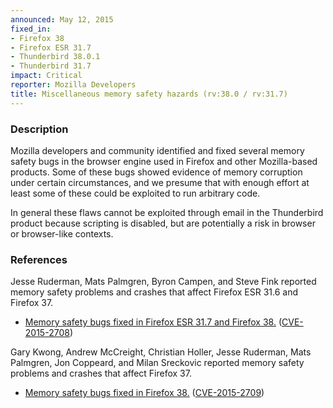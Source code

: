 ```yaml
---
announced: May 12, 2015
fixed_in:
- Firefox 38
- Firefox ESR 31.7
- Thunderbird 38.0.1
- Thunderbird 31.7
impact: Critical
reporter: Mozilla Developers
title: Miscellaneous memory safety hazards (rv:38.0 / rv:31.7)
---
```


<h3>Description</h3>

<p>Mozilla developers and community identified and fixed several memory safety
bugs in the browser engine used in Firefox and other Mozilla-based products.
Some of these bugs showed evidence of memory corruption under certain
circumstances, and we presume that with enough effort at least some of these
could be exploited to run arbitrary code.</p>

<p class="note">In general these flaws cannot be exploited through email in the
Thunderbird product because scripting is disabled, but are potentially a risk in
browser or browser-like contexts.</p>

<h3>References</h3>

<p>Jesse Ruderman, Mats Palmgren, Byron Campen, and Steve Fink reported memory
safety problems and crashes that affect Firefox ESR 31.6 and Firefox 37.</p>

<ul>
  <li><a
href="https://bugzilla.mozilla.org/buglist.cgi?bug_id=1152177,1143299,1151139,
1120655">
          Memory safety bugs fixed in Firefox ESR 31.7 and Firefox 38.</a> (<a
href="http://cve.mitre.org/cgi-bin/cvename.cgi?name=CVE-2015-2708"
class="ex-ref">CVE-2015-2708</a>)</li>
</ul>

<p>Gary Kwong, Andrew McCreight, Christian Holler, Jesse Ruderman, Mats
Palmgren, Jon Coppeard, and Milan Sreckovic reported memory safety problems and
crashes that affect Firefox 37.</p>

<ul>
  <li><a
href="https://bugzilla.mozilla.org/buglist.cgi?bug_id=1111251,1143194,1117977,
1155474,1146101,1153688,1128064,1149526,1135066">
          Memory safety bugs fixed in Firefox 38.</a> (<a
href="http://cve.mitre.org/cgi-bin/cvename.cgi?name=CVE-2015-2709"
class="ex-ref">CVE-2015-2709</a>)</li>
</ul>

